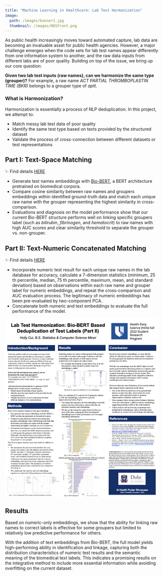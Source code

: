 ```yaml
---
title: "Machine Learning in Healthcare: Lab Test Harmonization"
image: 
  path: /images/banner1.jpg
  thumbnail: /images/HDSfront.png
---
```


As public health increasingly moves toward automated capture, lab data are becoming an invaluable asset for public health agencies. However, a major challenge emerges when the code sets for lab test names appear differently from one information system to another, and the raw data inputs from different labs are of poor quality. Building on top of the issue, we bring up our core question:

**Given two lab test inputs (raw names), can we harmonize the same type (grouper)?** For example, a raw name *ACT PARTIAL THROMBOPLASTIN TIME (BKR)* belongs to a grouper type of *aptt*.

### What is Harmonization?

Harmonization is essentially a process of NLP deduplication. In this project, we attempt to: 
- Match messy lab test data of poor quality
- Identify the same test type based on texts provided by the structured dataset
- Validate the process of cross-connection between different datasets or test representations

## Part I: Text-Space Matching

✨ Find details [HERE](https://docs.google.com/presentation/d/1tCqjBRsl3fW9TjSYCGKtXaSswkXwlyfSaqDJqcTCKN4/edit?usp=sharing)

- Generate test names embeddings with [Bio-BERT](https://doi.org/10.1093/bioinformatics/btz682), a BERT architecture pretrained on biomedical corpora.
- Compare cosine similarity between raw names and groupers embeddings within identified ground-truth data and match each unique raw name with the grouper representing the highest similarity in cross-comparison.
- Evaluations and diagnosis on the model performance show that our current Bio-BERT structure performs well on linking specific groupers label (such as *bilirubin*, *fibrinogen*, and *hematocrit*) to raw names with high AUC scores and clear similarity threshold to separate the grouper vs. non-grouper.

## Part II: Text-Numeric Concatenated Matching

✨ Find details [HERE](https://github.com/hollyyfc/Duke-AI-Health-Data-Science-2022.git)

- Incorporate numeric test result for each unique raw names in the lab database for accuracy, calculate a 7-dimension statistics (minimum, 25 th percentile, median, 75 th percentile, maximum, mean, and standard deviation) based on observations within each raw name and grouper label for numeric embeddings, and repeat the cross-comparison and AUC evaluation process. The legitimacy of numeric embeddings has been pre-evaluated by two-component PCA.
- Concatenate both numeric and text embeddings to evaluate the full performance of the model.

![poster](/images/HDSposter.png)

## Results

Based on numeric-only embeddings, we show that the ability for linking raw names to correct labels is effective for some groupers but limited to relatively low predictive performance for others.

With the addition of text embeddings from Bio-BERT, the full model yields high-performing ability in identification and linkage, capturing both the distribution characteristics of numeric test results and the semantic meaning of the biomedical text labels. This indicates a promising results on the integrative method to include more essential information while avoiding overfitting on the current dataset.












